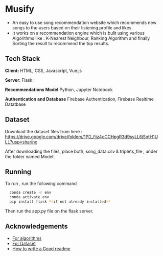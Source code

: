 
# Musify

- An easy to use song recommendation website which recommends new songs to the users based on their listening profile and likes.
- It works on a recommendation engine which is bulit using various Algorithms like : K-Nearest Neighbour, Ranking Algorithm and finally Sorting the result to recommend the top results. 

## Tech Stack

**Client:** HTML, CSS, Javascript, Vue.js

**Server:** Flask

**Recommendations Model** Python, Jupyter Notebook

**Authentication and Database** Firebase Authentication, Firebase Realtime Datatbase

## Dataset

Download the dataset files from here : https://drive.google.com/drive/folders/1PD_fjjz4cCCHpgR3d9syLL6jSntH1ULL?usp=sharing

After downloading the files, place both, song_data.csv & triplets_file , under the folder named Model.


## Running 

To run , run the following command

```bash
  conda create -n env
  conda activate env
  pip install flask *(if not already installed)*

```
Then run the app.py file on the flask server.


## Acknowledgements

 - [For algorithms](https://medium.com/)
 - [For Dataset](http://millionsongdataset.com/)
 - [How to write a Good readme](https://bulldogjob.com/news/449-how-to-write-a-good-readme-for-your-github-project)




